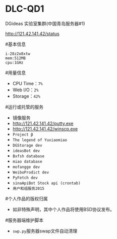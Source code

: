 # DLC-QD1
DGideas 实验室集群(中国青岛服务器#1)

http://121.42.141.42/status

#基本信息
```
i-28z2o8xtw
mem:512MB
cpu:1GHz
```

#用量信息
* CPU Time：```7%```
* Web I/O：```2%```
* Storage：```42%```

#运行或托管的服务
* 镜像服务
* http://121.42.141.42/putty.exe
* http://121.42.141.42/winscp.exe
* ```Project β```
* ```The legend of Yuxiaomiao```
* ```DGStorage dev```
* ```ideasBot dev```
* ```Bxfsh database```
* ```miao database```
* ```mofangge dev```
* ```WeiboProdict dev```
* ```PyFetch dev```
* ```sinaApiBot Stock api (crontab)```
* ```用户和组服务2015```

#个人作品的版权归属
* 如非特殊声明，其中个人作品将使用BSD协议发布。

#服务器端维护脚本
* ```swp.py```服务器swap文件自动清理

